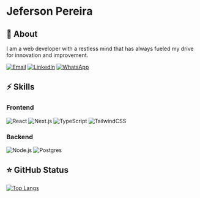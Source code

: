 # Jeferson Pereira

## 🚀 About

I am a web developer with a restless mind that has always fueled my drive for innovation and improvement.

[![Email](https://img.shields.io/badge/Email-0078D4?style=for-the-badge&logo=microsoft-outlook&logoColor=white)](mailto:jefersonpmatos@outlook.com) [![LinkedIn](https://img.shields.io/badge/LinkedIn-0077B5?style=for-the-badge&logo=linkedin&logoColor=white)](https://www.linkedin.com/in/jefersonpmatos/) [![WhatsApp](https://img.shields.io/badge/WhatsApp-25D366?style=for-the-badge&logo=whatsapp&logoColor=white)](https://api.whatsapp.com/send?phone=5583981668392)


## ⚡️ Skills

### Frontend
![React](https://img.shields.io/badge/react-%2320232a.svg?style=for-the-badge&logo=react&logoColor=%2361DAFB) ![Next.js](https://img.shields.io/badge/Next-black?style=for-the-badge&logo=next.js&logoColor=white)  ![TypeScript](https://img.shields.io/badge/typescript-%23007ACC.svg?style=for-the-badge&logo=typescript&logoColor=white)  ![TailwindCSS](https://img.shields.io/badge/tailwindcss-%2338B2AC.svg?style=for-the-badge&logo=tailwind-css&logoColor=white)  

### Backend
![Node.js](https://img.shields.io/badge/node.js-6DA55F?style=for-the-badge&logo=node.js&logoColor=white)  ![Postgres](https://img.shields.io/badge/postgres-%23316192.svg?style=for-the-badge&logo=postgresql&logoColor=white)  


## ⭐ GitHub Status
[![Top Langs](https://github-readme-stats.vercel.app/api/top-langs/?username=jefersonpmatos&layout=compact)](https://github.com/jefersonpmatos/github-readme-stats)
